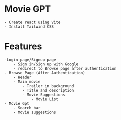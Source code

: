 # Movie GPT

    - Create react using Vite
    - Install Tailwind CSS

# Features

    -Login page/Signup page
        - Sign in/Sign up with Google
        - redirect to Browse page after authentication
    - Browse Page (After Authentication)
        - Header
        - Main movie
            - Trailer in background
            - Title and description
            - Movie Suggestions
                - Movie List
    - Movie Gpt
        - Search bar
        - Movie suggestions
